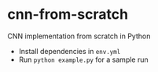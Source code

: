 # cnn-from-scratch
CNN implementation from scratch in Python
<br>
- Install dependencies in `env.yml`
- Run `python example.py` for a sample run